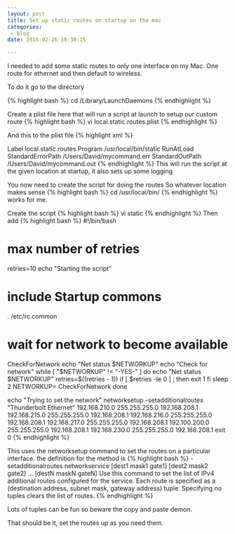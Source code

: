 ```yaml
---
layout: post
title: Set up static routes on startup on the mac
categories: 
 - blog
date: 2016-02-26 10:30:15

---
```


I needed to add some static routes to only one interface on my Mac.  One route for ethernet and then default to wireless.

To do it go to the directory

{% highlight bash %}
cd /Library/LaunchDaemons
{% endhighlight %}

Create a plist file here that will run a script at launch to setup our custom route
{% highlight bash %}
vi local.static.routes.plist
{% endhighlight %}

And this to the plist file
{% highlight xml %}
<?xml version="1.0" encoding="UTF-8"?>
<!DOCTYPE plist PUBLIC "-//Apple//DTD PLIST 1.0//EN" "http://www.apple.com/DTDs/PropertyList-1.0.dtd">
<plist version="1.0">
<dict>
    <key>Label</key>
    <string>local.static.routes</string>
    <key>Program</key>
    <string>/usr/local/bin/static</string>
    <key>RunAtLoad</key>
    <true/>
    <key>StandardErrorPath</key>
    <string>/Users/David/mycommand.err</string>
    <key>StandardOutPath</key>
    <string>/Users/David/mycommand.out</string>
</dict>
</plist>
{% endhighlight %}
This will run the script at the given location at startup, it also sets up some logging

You now need to create the script for doing the routes
So whatever location makes sense
{% highlight bash %}
cd /usr/local/bin/
{% endhighlight %}
works for me.

Create the script
{% highlight bash %}
vi static
{% endhighlight %}
Then add 
{% highlight bash %}
#!/bin/bash

# max number of retries
retries=10
echo "Starting the script"
# include Startup commons
. /etc/rc.common

# wait for network to become available
CheckForNetwork
echo "Net status $NETWORKUP"
echo "Check for network"
while [ "$NETWORKUP" != "-YES-" ]
do
       echo "Net status $NETWORKUP"
        retries=$((retries - 1))
        if [ $retries -le 0 ] ; then
                exit 1
        fi
        sleep 2
        NETWORKUP=
        CheckForNetwork
done

echo "Trying to set the network"
networksetup -setadditionalroutes "Thunderbolt Ethernet" 192.168.210.0  255.255.255.0  192.168.208.1 192.168.215.0  255.255.255.0  192.168.208.1 192.168.216.0  255.255.255.0  192.168.208.1 192.168.217.0  255.255.255.0  192.168.208.1 192.100.200.0  255.255.255.0  192.168.208.1  192.168.230.0  255.255.255.0  192.168.208.1
exit 0
{% endhighlight %}

This uses the networksetup command to set the routes on a particular interface.
the definition for the method is
{% highlight bash %}
-setadditionalroutes networkservice [dest1 mask1 gate1] [dest2 mask2 gate2] ... [destN maskN gateN]
             Use this command to set the list of IPv4 additional routes configured for the service. Each route is specified as a (destination address, subnet mask,
             gateway address) tuple. Specifying no tuples clears the list of routes.
{% endhighlight %}

Lots of tuples can be fun so beware the copy and paste demon.

That should be it, set the routes up as you need them.


